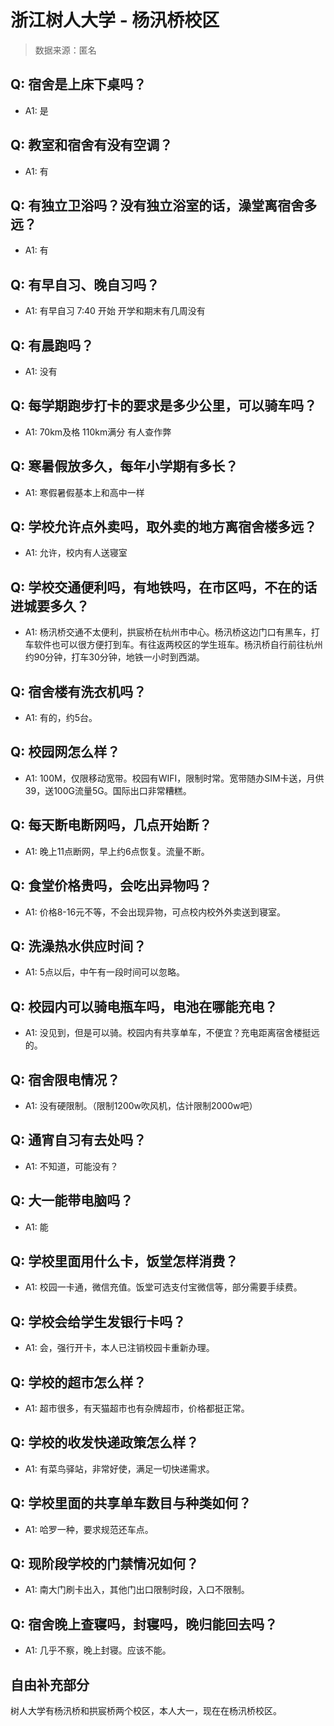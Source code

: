 # 浙江树人大学 - 杨汛桥校区

> 数据来源：匿名

## Q: 宿舍是上床下桌吗？

- A1: 是

## Q: 教室和宿舍有没有空调？

- A1: 有

## Q: 有独立卫浴吗？没有独立浴室的话，澡堂离宿舍多远？

- A1: 有

## Q: 有早自习、晚自习吗？

- A1: 有早自习 7:40 开始 开学和期末有几周没有

## Q: 有晨跑吗？

- A1: 没有

## Q: 每学期跑步打卡的要求是多少公里，可以骑车吗？

- A1: 70km及格 110km满分 有人查作弊

## Q: 寒暑假放多久，每年小学期有多长？

- A1: 寒假暑假基本上和高中一样

## Q: 学校允许点外卖吗，取外卖的地方离宿舍楼多远？

- A1: 允许，校内有人送寝室

## Q: 学校交通便利吗，有地铁吗，在市区吗，不在的话进城要多久？

- A1: 杨汛桥交通不太便利，拱宸桥在杭州市中心。杨汛桥这边门口有黑车，打车软件也可以很方便打到车。有往返两校区的学生班车。杨汛桥自行前往杭州约90分钟，打车30分钟，地铁一小时到西湖。

## Q: 宿舍楼有洗衣机吗？

- A1: 有的，约5台。

## Q: 校园网怎么样？

- A1: 100M，仅限移动宽带。校园有WIFI，限制时常。宽带随办SIM卡送，月供39，送100G流量5G。国际出口非常糟糕。

## Q: 每天断电断网吗，几点开始断？

- A1: 晚上11点断网，早上约6点恢复。流量不断。

## Q: 食堂价格贵吗，会吃出异物吗？

- A1: 价格8-16元不等，不会出现异物，可点校内校外外卖送到寝室。

## Q: 洗澡热水供应时间？

- A1: 5点以后，中午有一段时间可以忽略。

## Q: 校园内可以骑电瓶车吗，电池在哪能充电？

- A1: 没见到，但是可以骑。校园内有共享单车，不便宜？充电距离宿舍楼挺远的。

## Q: 宿舍限电情况？

- A1: 没有硬限制。（限制1200w吹风机，估计限制2000w吧）

## Q: 通宵自习有去处吗？

- A1: 不知道，可能没有？

## Q: 大一能带电脑吗？

- A1: 能

## Q: 学校里面用什么卡，饭堂怎样消费？

- A1: 校园一卡通，微信充值。饭堂可选支付宝微信等，部分需要手续费。

## Q: 学校会给学生发银行卡吗？

- A1: 会，强行开卡，本人已注销校园卡重新办理。

## Q: 学校的超市怎么样？

- A1: 超市很多，有天猫超市也有杂牌超市，价格都挺正常。

## Q: 学校的收发快递政策怎么样？

- A1: 有菜鸟驿站，非常好使，满足一切快递需求。

## Q: 学校里面的共享单车数目与种类如何？

- A1: 哈罗一种，要求规范还车点。

## Q: 现阶段学校的门禁情况如何？

- A1: 南大门刷卡出入，其他门出口限制时段，入口不限制。

## Q: 宿舍晚上查寝吗，封寝吗，晚归能回去吗？

- A1: 几乎不察，晚上封寝。应该不能。

## 自由补充部分

树人大学有杨汛桥和拱宸桥两个校区，本人大一，现在在杨汛桥校区。